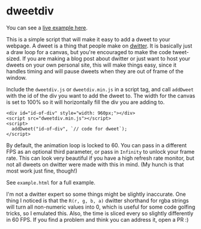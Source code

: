 # dweetdiv

You can see a
[live example here](https://www.bandaloo.fun/dweetdiv/example.html).

This is a simple script that will make it easy to add a dweet to your
webpage. A dweet is a thing that people make on
[dwitter](https://www.dwitter.net/). It is basically just a draw loop for a
canvas, but you're encouraged to make the code tweet-sized. If you are making
a blog post about dwitter or just want to host your dweets on your own
personal site, this will make things easy, since it handles timing and will
pause dweets when they are out of frame of the window.

Include the `dweetdiv.js` or `dweetdiv.min.js` in a script tag, and call
`addDweet` with the id of the div you want to add the dweet to. The width for
the canvas is set to 100% so it will horizontally fill the div you are adding
to.

```
<div id="id-of-div" style="width: 960px;"></div>
<script src="dweetdiv.min.js"></script>
<script>
  addDweet("id-of-div", `// code for dweet`);
</script>
```

By default, the animation loop is locked to 60. You can pass in a different
FPS as an optional third parameter, or pass in `Infinity` to unlock your
frame rate. This can look very beautiful if you have a high refresh rate
monitor, but not all dweets on dwitter were made with this in mind. (My hunch
is that most work just fine, though!)

See `example.html` for a full example.

I'm not a dwitter expert so some things might be slightly inaccurate. One
thing I noticed is that the `R(r, g, b, a)` dwitter shorthand for rgba
strings will turn all non-numeric values into 0, which is useful for some
code golfing tricks, so I emulated this. Also, the time is sliced every so
slightly differently in 60 FPS. If you find a problem and think you can
address it, open a PR :)
